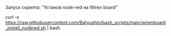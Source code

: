 Запуск скрипта: "Установ node-red на Wiren board"

curl -s https://raw.githubusercontent.com/Batyushin/bash_scripts/main/wirenboard_install_nodered.sh | bash
